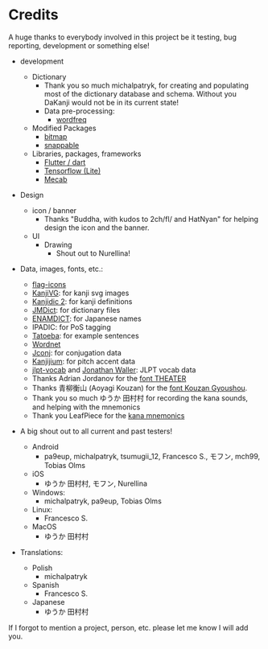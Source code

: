 # Credits

A huge thanks to everybody involved in this project be it testing, bug reporting, development or something else!

* development
  * Dictionary
    * Thank you so much michalpatryk, for creating and populating most of the dictionary database and schema. Without you DaKanji would not be in its current state!
    * Data pre-processing:
      * [wordfreq](https://pypi.org/project/wordfreq/)
  * Modified Packages
    * [bitmap](https://github.com/renancaraujo/bitmap)
    * [snappable](https://github.com/MarcinusX/snappable)
  * Libraries, packages, frameworks
    * [Flutter / dart](https://github.com/flutter/flutter)
    * [Tensorflow (Lite)](https://github.com/tensorflow/tensorflow)
    * [Mecab](https://github.com/taku910/mecab)
* Design
  * icon / banner
    * Thanks "Buddha, with kudos to 2ch/fl/ and HatNyan" for helping design the icon and the banner.
  * UI
    * Drawing
      * Shout out to Nurellina!
* Data, images, fonts, etc.:
  * [flag-icons](https://github.com/lipis/flag-icons)
  * [KanjiVG](https://kanjivg.tagaini.net/): for kanji svg images
  * [Kanjidic 2](http://www.edrdg.org/wiki/index.php/KANJIDIC_Project): for kanji definitions
  * [JMDict](https://www.edrdg.org/enamdict/enamdict_doc.html): for dictionary files
  * [ENAMDICT](https://www.edrdg.org/enamdict/enamdict_doc.html): for Japanese names
  * IPADIC: for PoS tagging
  * [Tatoeba](https://tatoeba.org/en/): for example sentences
  * [Wordnet](https://bond-lab.github.io/wnja/eng/index.html)
  * [Jconj](https://github.com/yamagoya/jconj): for conjugation data
  * [Kanjijium](https://github.com/mifunetoshiro/kanjium): for pitch accent data
  * [jlpt-vocab](https://github.com/stephenmk/yomichan-jlpt-vocab) and [Jonathan Waller](http://www.tanos.co.uk/jlpt/): JLPT vocab data
  * Thanks Adrian Jordanov for the [font THEATER](https://www.1001fonts.com/theater-font.html)
  * Thanks 青柳衡山 (Aoyagi Kouzan) for the [font Kouzan Gyoushou](https://www.freejapanesefont.com/kouzan-semi-cursive-brush-font/).
  * Thank you so much ゆうか 田村村 for recording the kana sounds, and helping with the mnemonics
  * Thank you LeafPiece for the [kana mnemonics](https://commons.wikimedia.org/wiki/File:Japanese_Kana_Mnemonic_Chart.png#filelinks)

* A big shout out to all current and past testers!
  * Android
    * pa9eup, michalpatryk, tsumugii_12, Francesco S., モフン, mch99, Tobias Olms
  * iOS
    * ゆうか 田村村, モフン, Nurellina
  * Windows:
    * michalpatryk, pa9eup, Tobias Olms
  * Linux:
    * Francesco S.
  * MacOS
    * ゆうか 田村村
* Translations:
  * Polish
    * michalpatryk
  * Spanish
    * Francesco S.
  * Japanese
    * ゆうか 田村村

If I forgot to mention a project, person, etc. please let me know I will add you.
